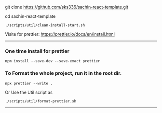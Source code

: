git clone https://github.com/sks336/sachin-react-template.git

cd sachin-react-template

```
./scripts/util/clean-install-start.sh
```

Visite for prettier: https://prettier.io/docs/en/install.html

---

### One time install for prettier

```
npm install --save-dev --save-exact prettier
```

### To Format the whole project, run it in the root dir.

```
npx prettier --write .

```

Or Use the Util script as

```
./scripts/util/format-prettier.sh
```

---
